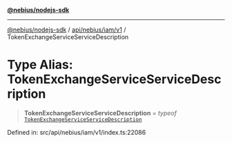 [**@nebius/nodejs-sdk**](../../../../../README.md)

***

[@nebius/nodejs-sdk](../../../../../README.md) / [api/nebius/iam/v1](../README.md) / TokenExchangeServiceServiceDescription

# Type Alias: TokenExchangeServiceServiceDescription

> **TokenExchangeServiceServiceDescription** = *typeof* [`TokenExchangeServiceServiceDescription`](../variables/TokenExchangeServiceServiceDescription.md)

Defined in: src/api/nebius/iam/v1/index.ts:22086
